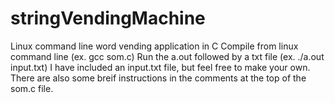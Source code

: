 # stringVendingMachine
Linux command line word vending application in C
Compile from linux command line (ex. gcc som.c)
Run the a.out followed by a txt file (ex. ./a.out input.txt)
I have included an input.txt file, but feel free to make your own.
There are also some breif instructions in the comments at the top of the som.c file.
